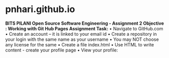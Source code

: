 # pnhari.github.io
**BITS PILANI Open Source Software Engineering - Assignment 2 
Objective : Working with Git Hub Pages 
Assignment Task:**
• Navigate to GitHub.com
• Create an account – it is linked to your email id
• Create a repository in your login with the same name as your username 
• You may NOT choose any license for the same
• Create a file index.html
• Use HTML to write content - create your profile page
• View your profile: 

